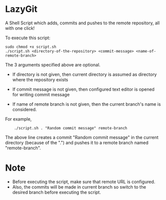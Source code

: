 # LazyGit

A Shell Script which adds, commits and pushes to the remote repository, all with one click!

To execute this script:

```
sudo chmod +x script.sh
./script.sh <directory-of-the-repository> <commit-message> <name-of-remote-branch>
```
The 3 arguments specified above are optional.

- If directory is not given, then current directory is assumed as directory where the repository exists

- If commit message is not given, then configured text editor is opened for writing commit message

- If name of remote branch is not given, then the current branch's name is considered.

For example,

```
    ./script.sh . "Random commit message" remote-branch
```
The above line creates a commit "Random commit message" in the current directory (because of the ".") and pushes it to a remote branch named "remote-branch".

# Note
- Before executing the script, make sure that remote URL is configured.
- Also, the commits will be made in current branch so switch to the desired branch before executing the script.
